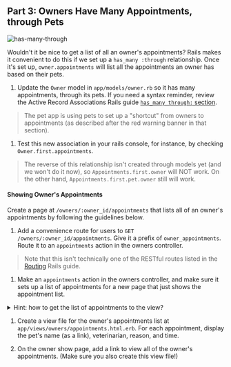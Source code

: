 ## Part 3: Owners Have Many Appointments, through Pets

![has-many-through](https://cloud.githubusercontent.com/assets/3254910/22279369/4fbfcff4-e27f-11e6-94a9-472309b0cdb3.png)

Wouldn't it be nice to get a list of all an owner's appointments?  Rails makes it convenient to do this if we set up a `has_many :through` relationship. Once it's set up, `owner.appointments` will list all the appointments an owner has based on their pets.

1. Update the `Owner` model in `app/models/owner.rb` so it has many appointments, through its pets.  If you need a syntax reminder, review the Active Record Associations Rails guide [`has_many through:` section](http://guides.rubyonrails.org/association_basics.html#the-has-many-through-association).  

  > The pet app is using pets to set up a "shortcut" from owners to appointments (as described after the red warning banner in that section).

1. Test this new association in your rails console, for instance, by checking `Owner.first.appointments`.

  > The reverse of this relationship isn't created through models yet (and we won't do it now), so `Appointments.first.owner` will NOT work. On the other hand, `Appointments.first.pet.owner` still will work.

#### Showing Owner's Appointments

Create a page at `/owners/:owner_id/appointments` that lists all of an owner's appointments by following the guidelines below.

1. Add a convenience route for users to `GET /owners/:owner_id/appointments`. Give it a prefix of `owner_appointments`. Route it to an `appointments` action in the owners controller.

  > Note that this isn't technically one of the RESTful routes listed in the [Routing](http://guides.rubyonrails.org/routing.html#nested-resources) Rails guide.

1. Make an `appointments` action in the owners controller, and make sure it sets up a list of appointments for a new page that just shows the appointment list.

  <details><summary>Hint: how to get the list of appointments to the view? </summary>
  The view needs the list of the owner's appointments. Once you look up the owner in the controller, you could send it through to the view as `@owner`. Since the `has_many through:` association is set up, you can  access appointments with `@owner.appointments`.
  </details>


1. Create a view file for the owner's appointments list at `app/views/owners/appointments.html.erb`. For each appointment, display the pet's name (as a link), veterinarian, reason, and time.


1. On the owner show page, add a link to view all of the owner's appointments. (Make sure you also create this view file!)
